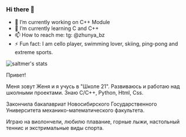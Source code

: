 ### Hi there 👋

- 🔭 I’m currently working on C++ Module
- 🌱 I’m currently learning C and C++
- 📫 How to reach me: tg: @zhunya_bz
- ⚡ Fun fact: I am cello player, swimming lover, skiing, ping-pong and extreme sports.

<!--
**Zhunya-bz/Zhunya-bz** is a ✨ _special_ ✨ repository because its `README.md` (this file) appears on your GitHub profile.

Here are some ideas to get you started:

- 🔭 I’m currently working on ...
- 🌱 I’m currently learning ...
- 👯 I’m looking to collaborate on ...
- 🤔 I’m looking for help with ...
- 💬 Ask me about ...
- 📫 How to reach me: ...
- 😄 Pronouns: ...
- ⚡ Fun fact: ...
-->
![saltmer's stats](https://badge42.herokuapp.com/api/stats/saltmer)

Привет!

Меня зовут Женя и я учусь в "Школе 21". Развиваюсь и работаю над школными проектами. Знаю С/С++, Python, Html, Css. 

Закончила бакалавриат Новосибирского Государственного Университета механико-математического факультета.

Играю на виолончели, любилю плавание, горные лыжи, настольный теннис и экстримальные виды спорта.

